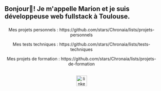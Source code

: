 ## Bonjour👋! Je m'appelle Marion et je suis développeuse web fullstack à Toulouse.

###

<div align="center">
  <p>Mes projets personnels : https://github.com/stars/Chronaia/lists/projets-personnels</p>
  <p>Mes tests techniques : https://github.com/stars/Chronaia/lists/tests-techniques</p>
  <p>Mes projets de formation : https://github.com/stars/Chronaia/lists/projets-de-formation</p>
</div>

##
###

<div align="center">
  <a href="https://www.linkedin.com/in/marion-devweb/" target="_blank">
    <img src="https://img.shields.io/static/v1?message=LinkedIn&logo=linkedin&label=&color=0077B5&logoColor=white&labelColor=&style=for-the-badge" height="35" alt="linkedin logo"  />
  </a>
</div>
